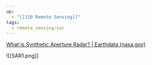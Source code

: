 ```yaml
---
up:
  - "[[110 Remote Sensing]]"
tags:
  - remote_sensing/sar
---
```


[What is Synthetic Aperture Radar? | Earthdata (nasa.gov)](https://www.earthdata.nasa.gov/learn/backgrounders/what-is-sar)

![[SAR1.png]]